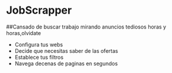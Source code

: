 # JobScrapper
##Cansado de buscar trabajo mirando anuncios tediosos horas y horas,olvidate
+ Configura tus webs
+ Decide que necesitas saber de las ofertas
+ Establece tus filtros
+ Navega decenas de paginas en segundos

